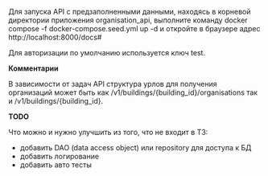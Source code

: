 Для запуска API с предзаполненными данными, находясь в корневой директории приложения organisation_api,
выполните команду docker compose -f docker-compose.seed.yml up -d и откройте в браузере адрес http://localhost:8000/docs#

Для авторизации по умолчанию используется ключ test.

**Комментарии**

В зависимости от задач API структура урлов для получения организаций может быть 
как /v1/buildings/{building_id}/organisations так и /v1/buildings/{building_id}.

**TODO**

Что можно и нужно улучшить из того, что не входит в ТЗ:
- добавить DAO (data access object) или repository для доступа к БД
- добавить логирование
- добавить авто тесты

